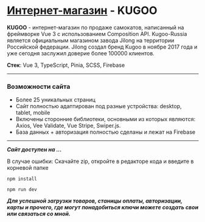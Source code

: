 # [Интернет-магазин]() - KUGOO

__KUGOO__ - интернет-магазин по продаже самокатов, написанный на фреймворке Vue 3 c использованием Composition API. Kugoo-Russia является официальным магазином завода Jilong на территории Российской федерации. Jilong создал бренд Kugoo в ноябре 2017 года и уже сегодня заслужил доверие более 100000 клиентов. 

__Стек__: Vue 3, TypeScript, Pinia, SCSS, Firebase
___ 
### Возможности сайта
* Более 25 уникальных страниц
* Сайт полностью адаптирован под разные устройства: desktop, tablet, mobile
* Включены сторонние библиотеки, основными из которых являются: Axios, Vee Validate, Vue Stripe, Swiper.js.
* База данных + авторизация полностью сделаны и лежат на Firebase

___
___Сайт доступен на ...___

В случае ошибки: 
Скачайте zip, откройте в редакторе кода и введите в корневой папке

`npm install`

`npm run dev`

___Для успешной загрузки товаров, станицы оплаты, авторизации, карты и прочего, где могут понадобиться ключи можете создать свои или связаться со мной.___

